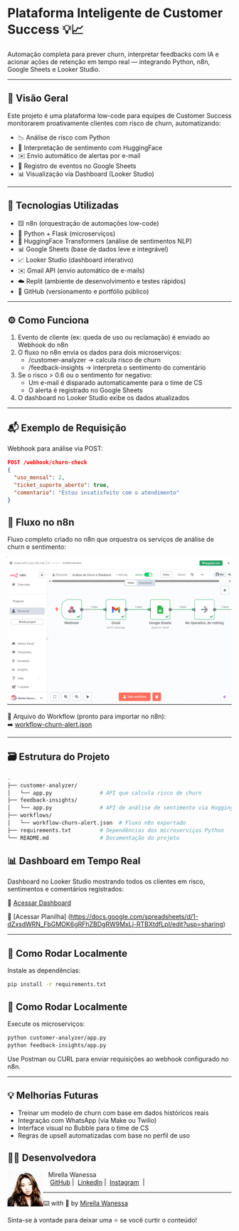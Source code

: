 # Plataforma Inteligente de Customer Success 💡📈

Automação completa para prever churn, interpretar feedbacks com IA e acionar ações de retenção em tempo real — integrando Python, n8n, Google Sheets e Looker Studio.

---

## 🚀 Visão Geral

Este projeto é uma plataforma low-code para equipes de Customer Success monitorarem proativamente clientes com risco de churn, automatizando:

- 📉 Análise de risco com Python
- 💬 Interpretação de sentimento com HuggingFace
- ✉️ Envio automático de alertas por e-mail
- 📄 Registro de eventos no Google Sheets
- 📊 Visualização via Dashboard (Looker Studio)

---

## 🧠 Tecnologias Utilizadas

- 🟨 n8n (orquestração de automações low-code)
- 🐍 Python + Flask (microserviços)
- 🤗 HuggingFace Transformers (análise de sentimentos NLP)
- 📊 Google Sheets (base de dados leve e integrável)
- 📈 Looker Studio (dashboard interativo)
- ✉️ Gmail API (envio automático de e-mails)
- ☁️ Replit (ambiente de desenvolvimento e testes rápidos)
- 🐙 GitHub (versionamento e portfólio público)

---

## ⚙️ Como Funciona

1. Evento de cliente (ex: queda de uso ou reclamação) é enviado ao Webhook do n8n
2. O fluxo no n8n envia os dados para dois microserviços:
   - /customer-analyzer → calcula risco de churn
   - /feedback-insights → interpreta o sentimento do comentário
3. Se o risco > 0.6 ou o sentimento for negativo:
   - Um e-mail é disparado automaticamente para o time de CS
   - O alerta é registrado no Google Sheets
4. O dashboard no Looker Studio exibe os dados atualizados

---

## 📬 Exemplo de Requisição

Webhook para análise via POST:

```json
POST /webhook/churn-check
{
  "uso_mensal": 2,
  "ticket_suporte_aberto": true,
  "comentario": "Estou insatisfeito com o atendimento"
}
```

## 🔁 Fluxo no n8n

Fluxo completo criado no n8n que orquestra os serviços de análise de churn e sentimento:

![Fluxo no n8n](https://github.com/Mirellawanessa/microservi-o-customer-analyzer/blob/main/workflows/Screenshot%202025-05-20%20173822.png)

📄 Arquivo do Workflow (pronto para importar no n8n):  
➡️ [workflow-churn-alert.json](https://github.com/Mirellawanessa/microservi-o-customer-analyzer/blob/main/workflows/workflow-churn-alert.json.json)

---

## 🗃 Estrutura do Projeto

```bash
.
├── customer-analyzer/
│   └── app.py               # API que calcula risco de churn
├── feedback-insights/
│   └── app.py               # API de análise de sentimento via HuggingFace
├── workflows/
│   └── workflow-churn-alert.json  # Fluxo n8n exportado
├── requirements.txt         # Dependências dos microserviços Python
└── README.md                # Documentação do projeto
```

## 📊 Dashboard em Tempo Real

Dashboard no Looker Studio mostrando todos os clientes em risco, sentimentos e comentários registrados:

🔗 [Acessar Dashboard](https://lookerstudio.google.com/reporting/69c595a5-394d-4294-ab5b-e516293f5c7e)


🔗 [Acessar Planilha] (https://docs.google.com/spreadsheets/d/1-dZxsdWRN_FbGMOK6gRFhZBDgRW9MxLj-RTBXtdfLpI/edit?usp=sharing)

---

## 🧪 Como Rodar Localmente

Instale as dependências:

```bash
pip install -r requirements.txt
```

## 🧪 Como Rodar Localmente

Execute os microserviços:

```bash
python customer-analyzer/app.py
python feedback-insights/app.py
```
Use Postman ou CURL para enviar requisições ao webhook configurado no n8n.

---

## 💡 Melhorias Futuras

- Treinar um modelo de churn com base em dados históricos reais
- Integração com WhatsApp (via Make ou Twilio)
- Interface visual no Bubble para o time de CS
- Regras de upsell automatizadas com base no perfil de uso

## 👩‍💻 Desenvolvedora

<p>
  <img 
    align="left" 
    width="80" 
    src="https://github.com/Mirellawanessa/DIO-Trilha-Java-Basico/blob/main/GitHub/imagens/User.jpeg?raw=true"
  />
  <p>&nbsp;&nbsp;&nbsp;Mirella Wanessa<br>
  &nbsp;&nbsp;&nbsp;
  <a href="https://github.com/Mirellawanessa">GitHub</a>&nbsp;|&nbsp;
  <a href="https://www.linkedin.com/in/mirellawanessa/">LinkedIn</a>&nbsp;|&nbsp;
  <a href="https://www.instagram.com/itsmirella._/">Instagram</a>
  &nbsp;|&nbsp;</p>
</p>

---

⌨️ with 💜 by [Mirella Wanessa](https://github.com/Mirellawanessa)

Sinta-se à vontade para deixar uma ⭐ se você curtir o conteúdo!
